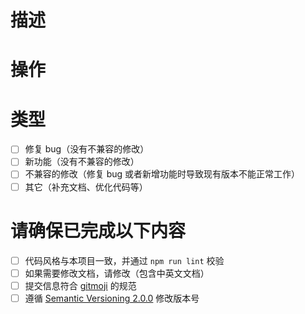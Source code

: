<!-- 本页注释可任意删除 -->

# 描述

<!-- 描述一下做了什么，比如修复了 xxx，添加了 xxx -->

# 操作

<!-- 比如关闭 issue：close #1 或 fix #11 等 -->

# 类型

<!-- 请选择以下一种 -->

- [ ] 修复 bug（没有不兼容的修改）
- [ ] 新功能（没有不兼容的修改）
- [ ] 不兼容的修改（修复 bug 或者新增功能时导致现有版本不能正常工作）
- [ ] 其它（补充文档、优化代码等）

# 请确保已完成以下内容

- [ ] 代码风格与本项目一致，并通过 `npm run lint` 校验
- [ ] 如果需要修改文档，请修改（包含中英文文档）
- [ ] 提交信息符合 [gitmoji](https://github.com/carloscuesta/gitmoji) 的规范
- [ ] 遵循 [Semantic Versioning 2.0.0](https://semver.org) 修改版本号
